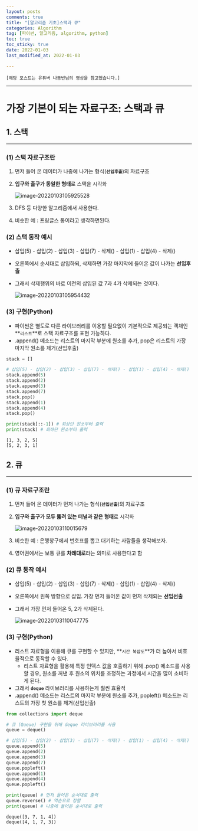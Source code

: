```yaml
---
layout: posts
comments: true
title: "[알고리즘 기초]스택과 큐"
categories: Algorithm
tag: [파이썬, 알고리즘, algorithm, python]
toc: true
toc_sticky: true
date: 2022-01-03
last_modified_at: 2022-01-03

---
```




`[해당 포스트는 유튜버 나동빈님의 영상을 참고했습니다.]`

---



# 가장 기본이 되는 자료구조: 스택과 큐



## 1. 스택

---

### (1) 스택 자료구조란

1. 먼저 들어 온 데이터가 나중에 나가는 형식(**`선입후출`**)의 자료구조

2. **입구와 출구가 동일한 형태**로 스택을 시각화 

   ![image-20220103105925528](C:\projects\goodjeon-github\GoodJeon.github.io\images\2022-01-03-albasic1\image-20220103105925528.png)

3. DFS 등 다양한 알고리즘에서 사용한다.

4. 비슷한 예 : 프링글스 통이라고 생각하면된다.

   

### (2) 스택 동작 예시

- 삽입(5) - 삽입(2) - 삽입(3) - 삽입(7) - 삭제() - 삽입(1) - 삽입(4) - 삭제()

- 오른쪽에서 순서대로 삽입하되, 삭제하면 가장 마지막에 들어온 값이 나가는 **선입후출**

- 그래서 삭제행위의 바로 이전의 삽입된 값 7과 4가 삭제되는 것이다.

  ![image-20220103105954432](C:\projects\goodjeon-github\GoodJeon.github.io\images\2022-01-03-albasic1\image-20220103105954432.png)
  
  

### (3) 구현(Python)

- 파이썬은 별도로 다른 라이브러리를 이용할 필요없이 기본적으로 제공되는 객체인 **`리스트`**로 스택 자료구조를 표현 가능하다.
- .append() 메소드는 리스트의 마지막 부분에 원소를 추가, pop은 리스트의 가장 마지막 원소를 제거(선입후출)

```python
stack = []

# 삽입(5) - 삽입(2) - 삽입(3) - 삽입(7) - 삭제() - 삽입(1) - 삽입(4) - 삭제()
stack.append(5)
stack.append(2)
stack.append(3)
stack.append(7)
stack.pop()
stack.append(1)
stack.append(4)
stack.pop()

print(stack[::-1]) # 최상단 원소부터 출력
print(stack) # 최하단 원소부터 출력
```

```
[1, 3, 2, 5]
[5, 2, 3, 1]
```







## 2. 큐

---

### (1) 큐 자료구조란

1. 먼저 들어 온 데이터가 먼저 나가는 형식(**`선입선출`**)의 자료구조

2. **입구와 출구가 모두 뚫려 있는 터널과 같은 형태**로 시각화

   ![image-20220103110015679](C:\projects\goodjeon-github\GoodJeon.github.io\images\2022-01-03-albasic1\image-20220103110015679.png)

3. 비슷한 예 : 은행창구에서 번호표를 뽑고 대기하는 사람들을  생각해보자.

4. 영어권에서는 보통 큐를 **차례대로**라는 의미로 사용한다고 함



### (2) 큐 동작 예시

- 삽입(5) - 삽입(2) - 삽입(3) - 삽입(7) - 삭제() - 삽입(1) - 삽입(4) - 삭제()

- 오른쪽에서 왼쪽 방향으로 삽입. 가장 먼저 들어온 값이 먼저 삭제되는 **선입선출**

- 그래서 가장 먼저 들어온 5, 2가 삭제된다.

  ![image-20220103110047775](C:\projects\goodjeon-github\GoodJeon.github.io\images\2022-01-03-albasic1\image-20220103110047775.png)

  

### (3) 구현(Python)

* 리스트 자료형을 이용해 큐를 구현할 수 있지만, **`시간 복잡도`**가 더 높아서 비효율적으로 동작할 수 있다.
  * 리스트 자료형을 활용해 특정 인덱스 값을 호출하기 위해 .pop() 메소드를 사용할 경우,  원소를 꺼낸 후 원소의 위치를 조정하는 과정에서 시간을 많이 소비하게 된다.
* 그래서 **`deque`** 라이브러리를 사용하는게 훨씬 효율적
* .append() 메소드는 리스트의 마지막 부분에 원소를 추가, popleft() 메소드는 리스트의 가장 첫 원소를 제거(선입선출)

```python
from collections import deque

# 큐 (Queue) 구현을 위해 deque 라이브러리를 사용
queue = deque()

# 삽입(5) - 삽입(2) - 삽입(3) - 삽입(7) - 삭제() - 삽입(1) - 삽입(4) - 삭제()
queue.append(5)
queue.append(2)
queue.append(3)
queue.append(7)
queue.popleft()
queue.append(1)
queue.append(4)
queue.popleft()

print(queue) # 먼저 들어온 순서대로 출력
queue.reverse() # 역순으로 정렬
print(queue) # 나중에 들어온 순서대로 출력
```

```
deque([3, 7, 1, 4])
deque([4, 1, 7, 3])
```



